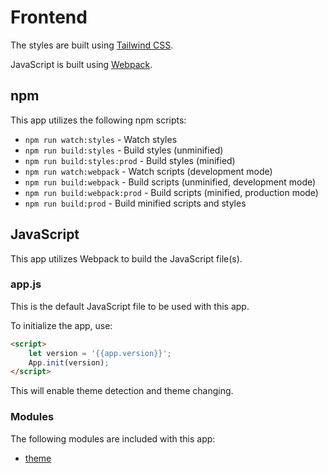 # Frontend

The styles are built using [Tailwind CSS](https://tailwindcss.com/).

JavaScript is built using [Webpack](https://webpack.js.org/).

## npm 

This app utilizes the following npm scripts:

- `npm run watch:styles` - Watch styles
- `npm run build:styles` - Build styles (unminified)
- `npm run build:styles:prod` - Build styles (minified)
- `npm run watch:webpack` - Watch scripts (development mode)
- `npm run build:webpack` - Build scripts (unminified, development mode)
- `npm run build:webpack:prod` - Build scripts (minified, production mode)
- `npm run build:prod` - Build minified scripts and styles

## JavaScript

This app utilizes Webpack to build the JavaScript file(s).

### app.js

This is the default JavaScript file to be used with this app.

To initialize the app, use:

```html
<script>
    let version = '{{app.version}}';
    App.init(version);
</script>
```

This will enable theme detection and theme changing.

### Modules

The following modules are included with this app:

- [theme](modules/theme.md)